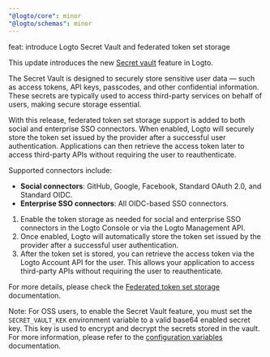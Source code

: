 ```yaml
---
"@logto/core": minor
"@logto/schemas": minor
---
```


feat: introduce Logto Secret Vault and federated token set storage

This update introduces the new [Secret vault](https://docs.logto.io/secret-vault/) feature in Logto.

The Secret Vault is designed to securely store sensitive user data — such as access tokens, API keys, passcodes, and other confidential information. These secrets are typically used to access third-party services on behalf of users, making secure storage essential.

With this release, federated token set storage support is added to both social and enterprise SSO connectors. When enabled, Logto will securely store the token set issued by the provider after a successful user authentication. Applications can then retrieve the access token later to access third-party APIs without requiring the user to reauthenticate.

Supported connectors include:

- **Social connectors**: GitHub, Google, Facebook, Standard OAuth 2.0, and Standard OIDC.
- **Enterprise SSO connectors**: All OIDC-based SSO connectors.

1. Enable the token storage as needed for social and enterprise SSO connectors in the Logto Console or via the Logto Management API.
2. Once enabled, Logto will automatically store the token set issued by the provider after a successful user authentication.
3. After the token set is stored, you can retrieve the access token via the Logto Account API for the user. This allows your application to access third-party APIs without requiring the user to reauthenticate.

For more details, please check the [Federated token set storage](https://docs.logto.io/secret-vault/federated-token-set) documentation.

Note:
For OSS users, to enable the Secret Vault feature, you must set the `SECRET_VAULT_KEK` environment variable to a valid base64 enabled secret key. This key is used to encrypt and decrypt the secrets stored in the vault. For more information, please refer to the [configuration variables](https://docs.logto.io/concepts/core-service/configuration#variables) documentation.
